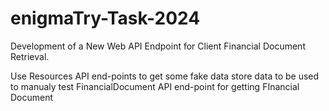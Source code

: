 # enigmaTry-Task-2024
Development of a New Web API Endpoint for Client Financial Document Retrieval.

Use Resources API end-points to get some fake data store data to be used to manualy test FinancialDocument API end-point for getting FInancial Document
